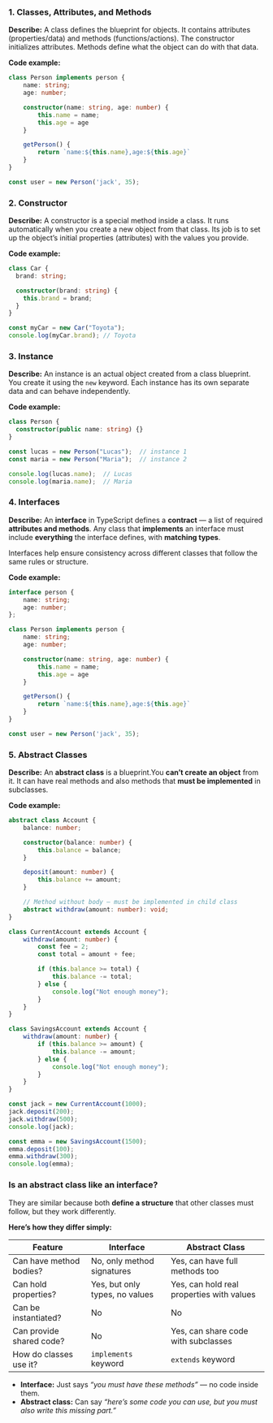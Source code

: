 ### 1. Classes, Attributes, and Methods

**Describe:**
A class defines the blueprint for objects. It contains attributes (properties/data) and methods (functions/actions). The constructor initializes attributes. Methods define what the object can do with that data.

**Code example:**

```ts
class Person implements person {
    name: string;
    age: number;

    constructor(name: string, age: number) {
        this.name = name;
        this.age = age
    }

    getPerson() {
        return `name:${this.name},age:${this.age}`
    }
}

const user = new Person('jack', 35);
```

### 2. Constructor

**Describe:**
A constructor is a special method inside a class. It runs automatically when you create a new object from that class. Its job is to set up the object’s initial properties (attributes) with the values you provide.

**Code example:**

```ts
class Car {
  brand: string;

  constructor(brand: string) {
    this.brand = brand;
  }
}

const myCar = new Car("Toyota");
console.log(myCar.brand); // Toyota
```

### 3. Instance

**Describe:**
An instance is an actual object created from a class blueprint. You create it using the `new` keyword. Each instance has its own separate data and can behave independently.

**Code example:**

```ts
class Person {
  constructor(public name: string) {}
}

const lucas = new Person("Lucas");  // instance 1
const maria = new Person("Maria");  // instance 2

console.log(lucas.name);  // Lucas
console.log(maria.name);  // Maria
```

### 4. **Interfaces**

**Describe:**
An **interface** in TypeScript defines a **contract** — a list of required **attributes and methods**.
Any class that **implements** an interface must include **everything** the interface defines, with **matching types**.

Interfaces help ensure consistency across different classes that follow the same rules or structure.

**Code example:**

```ts
interface person {
    name: string;
    age: number;
};

class Person implements person {
    name: string;
    age: number;

    constructor(name: string, age: number) {
        this.name = name;
        this.age = age
    }

    getPerson() {
        return `name:${this.name},age:${this.age}`
    }
}

const user = new Person('jack', 35);
```

### 5. **Abstract Classes**

**Describe:**
An **abstract class** is a blueprint.You **can’t create an object** from it. It can have real methods and also methods that **must be implemented** in subclasses.

**Code example:**

```ts
abstract class Account {
    balance: number;

    constructor(balance: number) {
        this.balance = balance;
    }

    deposit(amount: number) {
        this.balance += amount;
    }

    // Method without body – must be implemented in child class
    abstract withdraw(amount: number): void;
}

class CurrentAccount extends Account {
    withdraw(amount: number) {
        const fee = 2;
        const total = amount + fee;

        if (this.balance >= total) {
            this.balance -= total;
        } else {
            console.log("Not enough money");
        }
    }
}

class SavingsAccount extends Account {
    withdraw(amount: number) {
        if (this.balance >= amount) {
            this.balance -= amount;
        } else {
            console.log("Not enough money");
        }
    }
}

const jack = new CurrentAccount(1000);
jack.deposit(200);
jack.withdraw(500);
console.log(jack);

const emma = new SavingsAccount(1500);
emma.deposit(100);
emma.withdraw(300);
console.log(emma);
```

### Is an abstract class like an interface?

They are similar because both **define a structure** that other classes must follow, but they work differently.

**Here’s how they differ simply:**

| Feature                  | Interface                      | Abstract Class                            |
| ------------------------ | ------------------------------ | ----------------------------------------- |
| Can have method bodies?  | No, only method signatures     | Yes, can have full methods too            |
| Can hold properties?     | Yes, but only types, no values | Yes, can hold real properties with values |
| Can be instantiated?     | No                             | No                                        |
| Can provide shared code? | No                             | Yes, can share code with subclasses       |
| How do classes use it?   | `implements` keyword           | `extends` keyword                         |

* **Interface:** Just says *“you must have these methods”* — no code inside them.
* **Abstract class:** Can say *“here’s some code you can use, but you must also write this missing part.”*
